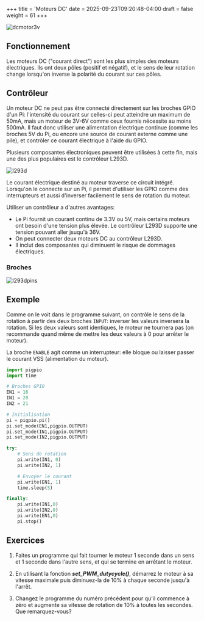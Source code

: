 +++
title = 'Moteurs DC'
date = 2025-09-23T09:20:48-04:00
draft = false
weight = 61
+++

![dcmotor3v](/420-314/images/dcmotor3v.png)

## Fonctionnement
Les moteurs DC ("courant direct") sont les plus simples des moteurs électriques. Ils ont deux pôles (positif et négatif), et le sens de leur rotation change lorsqu'on inverse la polarité du courant sur ces pôles. 


## Contrôleur 
Un moteur DC ne peut pas être connecté directement sur les broches GPIO d'un Pi: l'intensité du courant sur celles-ci peut atteindre un maximum de 50mA, mais un moteur de 3V-6V comme ceux fournis nécessite au moins 500mA. Il faut donc utiliser une alimentation électrique continue (comme les broches 5V du Pi, ou encore une source de courant externe comme une pile), et contrôler ce courant électrique à l'aide du GPIO.

Plusieurs composantes électroniques peuvent être utilisées à cette fin, mais une des plus populaires est le contrôleur L293D. 

![l293d](/420-314/images/l293d.png)

Le courant électrique destiné au moteur traverse ce circuit intégré. Lorsqu'on le connecte sur un Pi, il permet d'utiliser les GPIO comme des interrupteurs et aussi d'inverser facilement le sens de rotation du moteur.

Utiliser un contrôleur a d'autres avantages:
- Le Pi fournit un courant continu de 3.3V ou 5V, mais certains moteurs ont besoin d'une tension plus élevée. Le contrôleur L293D supporte une tension pouvant aller jsuqu'à 36V.
- On peut connecter deux moteurs DC au contrôleur L293D.
- Il inclut des composantes qui diminuent le risque de dommages électriques.

### Broches
![l293dpins](/420-314/images/l293dpinout.png)


## Exemple
Comme on le voit dans le programme suivant, on contrôle le sens de la rotation à partir des deux broches `INPUT`: inverser les valeurs inversera la rotation. Si les deux valeurs sont identiques, le moteur ne tournera pas (on recommande quand même de mettre les deux valeurs à 0 pour arrêter le moteur).  

La broche `ENABLE` agit comme un interrupteur: elle bloque ou laisser passer le courant VSS (alimentation du moteur).

```python
import pigpio
import time

# Broches GPIO
EN1 = 16
IN1 = 20
IN2 = 21

# Initialisation
pi = pigpio.pi()
pi.set_mode(EN1,pigpio.OUTPUT)
pi.set_mode(IN1,pigpio.OUTPUT)
pi.set_mode(IN2,pigpio.OUTPUT)

try:
    # Sens de rotation
    pi.write(IN1, 0)
    pi.write(IN2, 1)

    # Envoyer le courant
    pi.write(EN1, 1)
    time.sleep(5)

finally:
    pi.write(IN1,0)
    pi.write(IN2,0)
    pi.write(EN1,0)
    pi.stop()
```

## Exercices
1. Faites un programme qui fait tourner le moteur 1 seconde dans un sens et 1 seconde dans l'autre sens, et qui se termine en arrêtant le moteur.

<!--
{{% expand "Solution" %}}
```python
import pigpio
import time

# Broches GPIO
EN1 = 16
IN1 = 20
IN2 = 21

# Initialisation
pi = pigpio.pi()
pi.set_mode(EN1,pigpio.OUTPUT)
pi.set_mode(IN1,pigpio.OUTPUT)
pi.set_mode(IN2,pigpio.OUTPUT)

try:
    # Sens de rotation
    pi.write(IN1, 0)
    pi.write(IN2, 1)

    # Envoyer le courant
    pi.write(EN1, 1)
    time.sleep(1)

    pi.write(IN1, 1)
    pi.write(IN2, 0)
    time.sleep(1)
    
finally:
    pi.write(IN1,0)
    pi.write(IN2,0)
    pi.write(EN1,0)
    pi.stop()
```
{{% /expand %}}
-->

2. En utilisant la fonction ***set_PWM_dutycycle()***, démarrez le moteur à sa vitesse maximale puis diminuez-la de 10% à chaque seconde jusqu'à l'arrêt. 
<!--
{{% expand "Solution" %}}
```python
import pigpio
import time

# Broches GPIO
EN1 = 16
IN1 = 20
IN2 = 21

# Initialisation
pi = pigpio.pi()
pi.set_mode(EN1,pigpio.OUTPUT)
pi.set_mode(IN1,pigpio.OUTPUT)
pi.set_mode(IN2,pigpio.OUTPUT)

try:
    dc = 255

    pi.write(IN1, 0)
    pi.write(IN2, 1)

    while dc > 0:
        pi.set_PWM_dutycycle(EN1,dc)
        dc -= 25
        time.sleep(1)

finally:
    pi.write(IN1,0)
    pi.write(IN2,0)
    pi.write(EN1,0)
    pi.stop()
```
{{% /expand %}}
-->
3. Changez le programme du numéro précédent pour qu'il commence à zéro et augmente sa vitesse de rotation de 10% à toutes les secondes. Que remarquez-vous?


